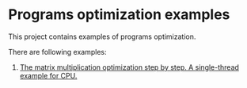 # Programs optimization examples

This project contains examples of programs optimization.

There are following examples:
1. [The matrix multiplication optimization step by step. A single-thread example for CPU.](https://github.com/ermig1979/Examples/tree/master/mmosbs_cpu_st/)
